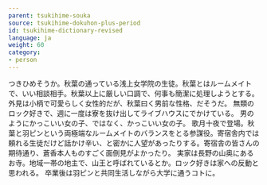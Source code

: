 ```yaml
---
parent: tsukihime-souka
source: tsukihime-dokuhon-plus-period
id: tsukihime-dictionary-revised
language: ja
weight: 60
category:
- person
---
```


つきひめそうか。秋葉の通っている浅上女学院の生徒。秋葉とはルームメイトで、いい相談相手。秋葉以上に厳しい口調で、何事も簡潔に処理しようとする。
外見は小柄で可愛らしく女性的だが、秋葉曰く男前な性格、だそうだ。
無類のロック好きで、週に一度は寮を抜け出してライブハウスにでかけている。
男のようにかっこいい女の子、ではなく、かっこいい女の子。
歌月十夜で登場。秋葉と羽ピンという両極端なルームメイトのバランスをとる参謀役。寄宿舎内では頼れる生徒だけど話かけ辛い、と密かに人望があったりする。寄宿舎の皆さんの期待通り、蒼香本人ものすごく面倒見がよかったり。
実家は長野の山奥にあるお寺。地域一帯の地主で、山王と呼ばれているとか。ロック好きは家への反動と思われる。
卒業後は羽ピンと共同生活しながら大学に通うコトに。
